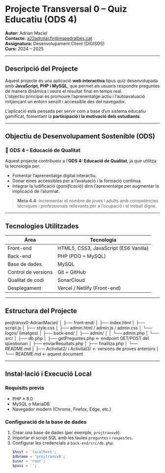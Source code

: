 # Projecte Transversal 0 – Quiz Educatiu (ODS 4)

**Autor:** Adrian Maciel  
**Contacte:** [a22adrmacfir@inspedralbes.cat](mailto:a22adrmacfir@inspedralbes.cat)  
**Assignatura:** Desenvolupament Client (DIGISOS)  
**Curs:** 2024 – 2025  

---

## Descripció del Projecte

Aquest projecte és una aplicació **web interactiva** tipus *quiz* desenvolupada amb **JavaScript, PHP i MySQL**, que permet als usuaris respondre preguntes de manera dinàmica i veure el resultat final en temps real.  
L'objectiu principal és promoure l’aprenentatge actiu i l’autoavaluació mitjançant un entorn senzill i accessible des del navegador.

L’aplicació està pensada per servir com a base d’un sistema educatiu gamificat, fomentant la **participació i la motivació dels estudiants**.

---

## Objectiu de Desenvolupament Sostenible (ODS)

### 🏫 ODS 4 – Educació de Qualitat
Aquest projecte contribueix a l’**ODS 4: Educació de Qualitat**, ja que utilitza la tecnologia per:
- Fomentar l’aprenentatge digital interactiu.
- Donar eines accessibles per a l’avaluació i la formació contínua.
- Integrar la ludificació (*gamificació*) dins l’aprenentatge per augmentar la implicació de l’alumnat.

> **Meta 4.4**: Incrementar el nombre de joves i adults amb competències tècniques i professionals rellevants per a l’ocupació i el treball digne.

---

## Tecnologies Utilitzades

| Àrea | Tecnologia |
|------|-------------|
| Front-end | HTML5, CSS3, JavaScript (ES6 Vanilla) |
| Back-end | PHP (PDO + MySQL) |
| Base de dades | MySQL |
| Control de versions | Git + GitHub |
| Qualitat de codi | SonarCloud |
| Desplegament | Vercel / Netlify (Front-end) |

---

## Estructura del Projecte

projtransv0-AdrianMaciel/
│
├── front-end/
│ ├── index.html
│ ├── script.js
│ ├── style.css
│ ├── admin.html / admin.js / admin.css
│ └── logos/ (imatges)
│
├── back-end/
│ ├── admin/
│ │ └── admin.php
│ └── src/
│ ├── db.php
│ ├── getPreguntes.php ← endpoint GET/POST del qüestionari
│ ├── enviarResultats.php
│ ├── finalitza.php
│ └── README.md
│
├── Activitat2/ i Activitat3/ ← versions de proves anteriors
│
└── README.md ← aquest document


---

## Instal·lació i Execució Local

### Requisits previs
- PHP ≥ 8.0  
- MySQL o MariaDB  
- Navegador modern (Chrome, Firefox, Edge, etc.)

### Configuració de la base de dades
1. Crear una base de dades (per exemple, `projtransv0`).
2. Importar el script SQL amb les taules `preguntes` i `respostes`.
3. Configurar les credencials a `back-end/src/db.php`:
   ```php
   $host = 'localhost';
   $dbname = 'projtransv0';
   $user = 'root';
   $pass = '';
